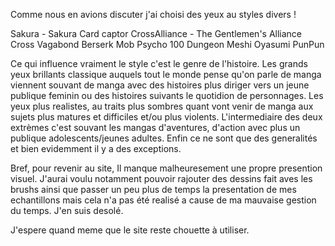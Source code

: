 Comme nous en avions discuter j'ai choisi des yeux au styles divers !

Sakura - Sakura Card captor
CrossAlliance - The Gentlemen's Alliance Cross
Vagabond
Berserk
Mob Psycho 100
Dungeon Meshi
Oyasumi PunPun

Ce qui influence vraiment le style c'est le genre de l'histoire. Les grands yeux brillants classique auquels tout le monde pense
qu'on parle de manga viennent souvant de manga avec des histoires plus diriger vers un jeune publique feminin ou des histoires suivants le quotidion de personnages.
Les yeux plus realistes, au traits plus sombres quant vont venir de manga aux sujets plus matures et difficiles et/ou plus violents.
L'intermediaire des deux extrèmes c'est souvant les mangas d'aventures, d'action avec plus un publique adolescents/jeunes adultes.
Enfin ce ne sont que des generalités et bien evidemment il y a des exceptions.

Bref, pour revenir au site, Il manque malheuresement une propre presention visuel. J'aurai voulu notamment pouvoir rajouter des dessins fait aves les brushs ainsi que
passer un peu plus de temps la presentation de mes echantillons mais cela n'a pas été realisé a cause de ma mauvaise gestion du temps. J'en suis desolé.

J'espere quand meme que le site reste chouette à utiliser.
